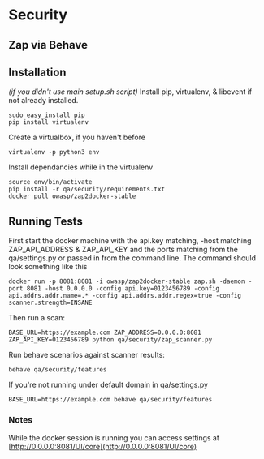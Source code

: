 # Security

## Zap via Behave

## Installation
*(if you didn't use main setup.sh script)*
Install pip, virtualenv, & libevent if not already installed.
```
sudo easy_install pip
pip install virtualenv
```
Create a  virtualbox, if you haven't before
```
virtualenv -p python3 env
```
Install dependancies while in the virtualenv
```
source env/bin/activate
pip install -r qa/security/requirements.txt
docker pull owasp/zap2docker-stable
```

## Running Tests
First start the docker machine with the api.key matching, -host matching ZAP_API_ADDRESS & ZAP_API_KEY and the ports matching from the qa/settings.py or passed in from the command line.
The command should look something like this
```
docker run -p 8081:8081 -i owasp/zap2docker-stable zap.sh -daemon -port 8081 -host 0.0.0.0 -config api.key=0123456789 -config api.addrs.addr.name=.* -config api.addrs.addr.regex=true -config scanner.strength=INSANE
```

Then run a scan:
```
BASE_URL=https://example.com ZAP_ADDRESS=0.0.0.0:8081 ZAP_API_KEY=0123456789 python qa/security/zap_scanner.py
```

Run behave scenarios against scanner results:
```
behave qa/security/features
```

If you're not running under default domain in qa/settings.py
```
BASE_URL=https://example.com behave qa/security/features
```


### Notes

While the docker session is running you can access settings at [http://0.0.0.0:8081/UI/core](http://0.0.0.0:8081/UI/core)
